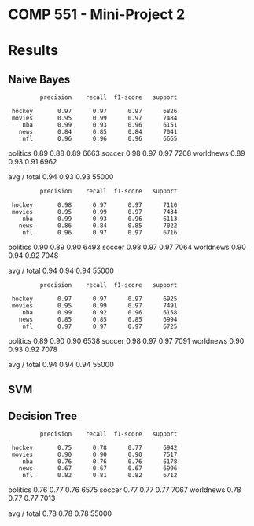 # COMP 551 - Mini-Project 2

# Results

## Naive Bayes

             precision    recall  f1-score   support

     hockey       0.97      0.97      0.97      6826
     movies       0.95      0.99      0.97      7484
        nba       0.99      0.93      0.96      6151
       news       0.84      0.85      0.84      7041
        nfl       0.96      0.96      0.96      6665
   politics       0.89      0.88      0.89      6663
     soccer       0.98      0.97      0.97      7208
  worldnews       0.89      0.93      0.91      6962

avg / total       0.94      0.93      0.93     55000

             precision    recall  f1-score   support

     hockey       0.98      0.97      0.97      7110
     movies       0.95      0.99      0.97      7434
        nba       0.99      0.93      0.96      6113
       news       0.86      0.84      0.85      7022
        nfl       0.96      0.97      0.97      6716
   politics       0.90      0.89      0.90      6493
     soccer       0.98      0.97      0.97      7064
  worldnews       0.90      0.94      0.92      7048

avg / total       0.94      0.94      0.94     55000

             precision    recall  f1-score   support

     hockey       0.97      0.97      0.97      6925
     movies       0.95      0.99      0.97      7491
        nba       0.99      0.92      0.96      6158
       news       0.85      0.85      0.85      6994
        nfl       0.97      0.97      0.97      6725
   politics       0.89      0.90      0.90      6538
     soccer       0.98      0.97      0.97      7091
  worldnews       0.90      0.93      0.92      7078

avg / total       0.94      0.94      0.94     55000

## SVM


## Decision Tree

             precision    recall  f1-score   support

     hockey       0.75      0.78      0.77      6942
     movies       0.90      0.90      0.90      7517
        nba       0.76      0.76      0.76      6178
       news       0.67      0.67      0.67      6996
        nfl       0.82      0.81      0.82      6712
   politics       0.76      0.77      0.76      6575
     soccer       0.77      0.77      0.77      7067
  worldnews       0.78      0.77      0.77      7013

avg / total       0.78      0.78      0.78     55000